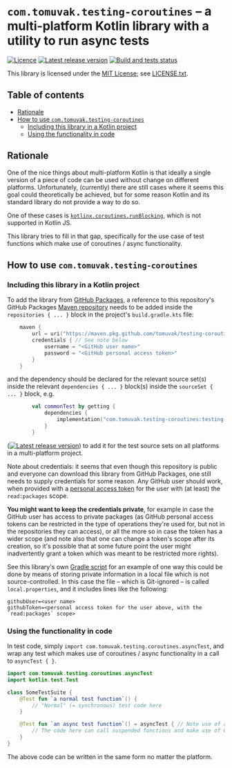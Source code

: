 # `com.tomuvak.testing-coroutines` – a multi-platform Kotlin library with a utility to run async tests
[![Licence][1]][2]
[![Latest release version][3]][4]
[![Build and tests status][5]][6]

This library is licensed under the [MIT License](https://en.wikipedia.org/wiki/MIT_License);
see [LICENSE.txt](LICENSE.txt).

## Table of contents
* [Rationale](#rationale)
* [How to use `com.tomuvak.testing-coroutines`](#how-to-use-comtomuvaktesting-coroutines)
  * [Including this library in a Kotlin project](#including-this-library-in-a-kotlin-project)
  * [Using the functionality in code](#using-the-functionality-in-code)

## Rationale
One of the nice things about multi-platform Kotlin is that ideally a single version of a piece of code can be used
without change on different platforms. Unfortunately, (currently) there are still cases where it seems this goal could
theoretically be achieved, but for some reason Kotlin and its standard library do not provide a way to do so.

One of these cases is [`kotlinx.coroutines.runBlocking`][7], which is not supported in Kotlin JS.

This library tries to fill in that gap, specifically for the use case of test functions which make use of coroutines /
async functionality.

## How to use `com.tomuvak.testing-coroutines`

### Including this library in a Kotlin project
To add the library from
[GitHub Packages](https://docs.github.com/en/packages/learn-github-packages/introduction-to-github-packages), a
reference to this repository's GitHub Packages
[Maven repository](https://maven.apache.org/guides/introduction/introduction-to-repositories.html) needs to be added
inside the `repositories { ... }` block in the project's `build.gradle.kts` file:

```kotlin
    maven {
        url = uri("https://maven.pkg.github.com/tomuvak/testing-coroutines")
        credentials { // See note below
            username = "<GitHub user name>"
            password = "<GitHub personal access token>"
        }
    }
```

and the dependency should be declared for the relevant source set(s) inside the relevant `dependencies { ... }` block(s)
inside the `sourceSet { ... }` block, e.g.

```kotlin
        val commonTest by getting {
            dependencies {
                implementation("com.tomuvak.testing-coroutines:testing-coroutines:<version>")
            }
        }
```

([![Latest release version][3_]][4]) to add it for the test source sets on all platforms in a multi-platform project.

Note about credentials: it seems that even though this repository is public and everyone can download this library from
GitHub Packages, one still needs to supply credentials for some reason. Any GitHub user should work, when provided with
a [personal access
token](https://docs.github.com/en/authentication/keeping-your-account-and-data-secure/creating-a-personal-access-token)
for the user with (at least) the `read:packages` scope.

**You might want to keep the credentials private**, for example in case the GitHub user has access to private packages
(as GitHub personal access tokens can be restricted in the type of operations they're used for, but not in the
repositories they can access), or all the more so in case the token has a wider scope (and note also that one can change
a token's scope after its creation, so it's possible that at some future point the user might inadvertently grant a
token which was meant to be restricted more rights).

See this library's own [Gradle script](build.gradle.kts) for an example of one way this could be done by means of
storing private information in a local file which is not source-controlled. In this case the file – which is Git-ignored
– is called `local.properties`, and it includes lines like the following:

```properties
githubUser=<user name>
githubToken=<personal access token for the user above, with the `read:packages` scope>
```

### Using the functionality in code
In test code, simply `import com.tomuvak.testing.coroutines.asyncTest`, and wrap any test which makes use of coroutines
/ async functionality in a call to `asyncTest { }`.

```kotlin
import com.tomuvak.testing.coroutines.asyncTest
import kotlin.test.Test

class SomeTestSuite {
    @Test fun `a normal test function`() {
        // "Normal" (= synchronous) test code here
    }

    @Test fun `an async test function`() = asyncTest { // Note use of asyncTest
        // The code here can call suspended functions and make use of CoroutineScope.
    }
}
```

The above code can be written in the same form no matter the platform.

[1]: https://img.shields.io/github/license/tomuvak/testing-coroutines?label=Licence
[2]: LICENSE.txt
[3]: https://img.shields.io/github/v/tag/tomuvak/testing-coroutines?label=Latest%20release
[3_]: https://img.shields.io/github/v/tag/tomuvak/testing-coroutines?label=Latest%20release%20version%20%28ignoring%20the%20initial%20%27v%27%29%3A&style=plastic
[4]: https://github.com/tomuvak/testing-coroutines/tags
[5]: https://github.com/tomuvak/testing-coroutines/actions/workflows/check-on-push.yaml/badge.svg
[6]: https://github.com/tomuvak/testing-coroutines/actions/workflows/check-on-push.yaml
[7]: https://kotlinlang.org/api/kotlinx.coroutines/kotlinx-coroutines-core/kotlinx.coroutines/run-blocking.html
